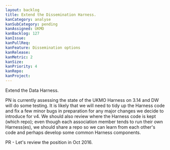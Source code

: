 ```yaml
---
layout: backlog
title: Extend the Dissemination Harness.
kanCategory: analyse
kanSubCategory: pending
kanAssigned: UKMO
kanBacklog: 127
kanIssue:
kanPullReq:
kanFeature: Dissemination options
kanRelease:
kanMetric: 2
kanSize:
kanPriority: 4
kanRepo:
kanProject:
---
```

Extend the Data Harness.

PN is currently assessing the state of the UKMO Harness on 3.14 and DW will do some testing.  It is likely that we will need to tidy up the Harness code and fix a few minor bugs in preparation for any major changes we decide to introduce for v4.  We should also review where the Harness code is kept (which repo); even though each association member tends to run their own Harness(es), we should share a repo so we can learn from each other's code and perhaps develop some common Harness components.

PR - Let's review the position in Oct 2016.
